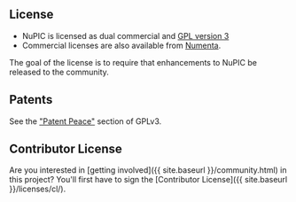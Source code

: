 License
-------

* NuPIC is licensed as dual commercial and [GPL version 3](http://www.gnu.org/licenses/gpl.html)
* Commercial licenses are also available from [Numenta](mailto:help@numenta.org).

The goal of the license is to require that enhancements to NuPIC be released to the community.

Patents
-------

See the ["Patent Peace"](http://www.gnu.org/licenses/gpl.html#section11) section of GPLv3.

Contributor License
----------
Are you interested in [getting involved]({{ site.baseurl }}/community.html) in this project? You'll first have to sign the [Contributor License]({{ site.baseurl }}/licenses/cl/).